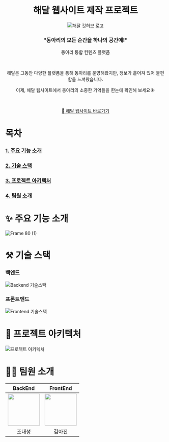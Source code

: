<div align="center">

<h1>해달 웹사이트 제작 프로젝트</h1>

![해달 깃허브 로고](https://github.com/user-attachments/assets/79230344-a35b-4b85-aaa6-e5c6f0f91738)


<h3>"동아리의 모든 순간을 하나의 공간에!"</h3>

동아리 통합 컨텐츠 플랫폼

<br />

해달은 그동안 다양한 플랫폼을 통해 동아리를 운영해왔지만, 정보가 흩어져 있어 불편함을 느껴왔습니다.

이제, 해달 웹사이트에서 동아리의 소중한 기억들을 한눈에 확인해 보세요☀️

</br>

[🔗 해달 웹사이트 바로가기](http://www.knu-haedal.com/)

</div>

# 목차

### [1. 주요 기능 소개](#-주요-기능-소개)
### [2. 기술 스택](#%EF%B8%8F-기술-스택)
### [3. 프로젝트 아키텍처](#-프로젝트-아키텍처)
### [4. 팀원 소개](#-팀원-소개)

# ✨ 주요 기능 소개
![Frame 80 (1)](https://github.com/user-attachments/assets/4a41342d-d8d8-4c99-8edb-4e5ca8cc44ff)

# ⚒️ 기술 스택

### 백엔드
![Backend 기술스택](https://github.com/user-attachments/assets/4d7163b4-5fcc-4dec-94e0-54ced0ce4743)

### 프론트엔드
![Frontend 기술스택](https://github.com/user-attachments/assets/6e622f77-8503-4749-8854-e34ff4670701)

# 🏢 프로젝트 아키텍처
![프로젝트 아키텍처](https://github.com/user-attachments/assets/84330c2f-bd37-45ff-8b12-c763fbeed4ec)

# 👋🏻 팀원 소개
|BackEnd|FrontEnd|
|:-----:|:---:|
|[<img src="https://github.com/tfer2442.png" width="100px">](https://github.com/tfer2442)|[<img src="https://github.com/ppochaco.png" width="100px">](https://github.com/ppochaco)|
|조대성|김아진|
